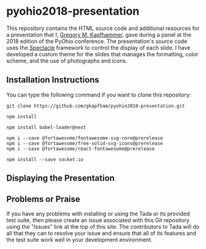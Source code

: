# pyohio2018-presentation

This repository contains the HTML source code and additional resources for a
presentation that I, [Gregory M.
Kapfhammer](https://www.gregorykapfhammer.com/), gave during a panel at the 2018
edition of the PyOhio conference. The presentation's source code uses the
[Spectacle](https://github.com/FormidableLabs/spectacle) framework to control
the display of each slide. I have developed a custom theme for the slides that
manages the formatting, color scheme, and the use of photographs and icons.

## Installation Instructions

You can type the following command if you want to clone this repository:

```shell
git clone https://github.com/gkapfham/pyohio2018-presentation.git
```

```shell
npm install
```

```shell
npm install babel-loader@next
```

```shell
npm i --save @fortawesome/fontawesome-svg-core@prerelease
npm i --save @fortawesome/free-solid-svg-icons@prerelease
npm i --save @fortawesome/react-fontawesome@prerelease
```

```shell
npm install --save socket.io
```

## Displaying the Presentation



## Problems or Praise

If you have any problems with installing or using the Tada or its provided test
suite, then please create an issue associated with this Git repository using the
"Issues" link at the top of this site. The contributors to Tada will do all that
they can to resolve your issue and ensure that all of its features and the test
suite work well in your development environment.
